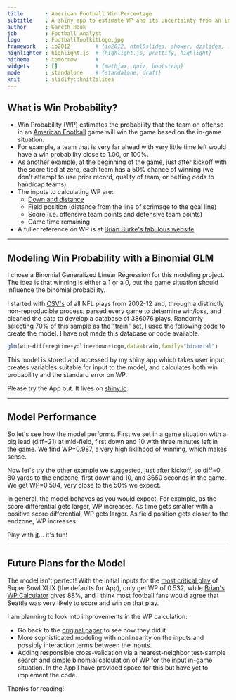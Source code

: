 ```yaml
---
title       : American Football Win Percentage
subtitle    : A shiny app to estimate WP and its uncertainty from an in-game situation using a binomial GLM.
author      : Gareth Houk
job         : Football Analyst
logo        : FootballToolkitLogo.jpg
framework   : io2012        # {io2012, html5slides, shower, dzslides, ...}
highlighter : highlight.js  # {highlight.js, prettify, highlight}
hitheme     : tomorrow      # 
widgets     : []            # {mathjax, quiz, bootstrap}
mode        : standalone    # {standalone, draft}
knit        : slidify::knit2slides
---
```


## What is Win Probability?

- Win Probability (WP) estimates the probability that the team on offense in an <A href="http://en.wikipedia.org/wiki/American_football">American Football</A> game will win the game based on the in-game situation.
- For example, a team that is very far ahead with very little time left would have a win probability close to 1.00, or 100%.
- As another example, at the beginning of the game, just after kickoff with the score tied at zero, each team has a 50% chance of winning (we don't attempt to use prior record, quality of team, or betting odds to handicap teams).
- The inputs to calculating WP are: 
  - <A href="http://football.about.com/cs/football101/a/bl_101downs.htm">Down and distance</A> 
  - Field position (distance from the line of scrimage to the goal line)
  - Score (i.e. offensive team points and defensive team points)
  - Game time remaining 
- A fuller reference on WP is at <A href="http://www.advancedfootballanalytics.com/index.php/home/stats/stats-explained/win-probability-and-wpa">Brian Burke's fabulous website</A>.

---

## Modeling Win Probability with a Binomial GLM

I chose a Binomial Generalized Linear Regression for this modeling project.  The idea is that winning 
is either a 1 or a 0, but the game situation should influence the binomial probability.  

I started with <A href="http://archive.advancedfootballanalytics.com/2010/04/play-by-play-data.html">CSV's</A> of all NFL plays from 2002-12 and, through a distinctly non-reproducible process, parsed every game to determine win/loss, and cleaned the data to develop a database of  386076 plays.  Randomly selecting 70% of this sample as the "train" set, I used the following code to create the model.  I have not made this database or code available.  


```r
glm(win~diff+regtime+ydline+down+togo,data=train,family="binomial")
```


This model is stored and accessed by my shiny app which takes user input, creates variables suitable for input to the model, and calculates both win probability and the standard error on WP.

Please try the App out.  It lives on 
<A href="https://topquirk67.shinyapps.io/DataProductsProjectShiny/">shiny.io</A>.

---

## Model Performance

So let's see how the model performs.  First we set in a game situation with a big lead (diff=21) at mid-field, first down and 10 with three minutes left in the game.  We find WP=0.987, a very high liklihood of winning, which makes sense.

Now let's try the other example we suggested, just after kickoff, so diff=0, 80 yards to the endzone, first down and 10, and 3650 seconds in the game.  We get WP=0.504, very close to the 50% we expect.

In general, the model behaves as you would expect. For example, as the score differential gets larger, WP increases.  As time gets smaller with a positive score differential, WP gets larger.  As field position gets closer to the endzone, WP increases.  

Play with 
<A href="https://topquirk67.shinyapps.io/DataProductsProjectShiny/">it</A>... 
it's fun!

---

## Future Plans for the Model

The model isn't perfect!  With the initial inputs for the 
<A href="https://www.youtube.com/watch?v=U7rPIg7ZNQ8">most critical play</A>
of Super Bowl XLIX (the defaults for App), only get WP of 
0.532, while 
<A href="http://wp.advancedfootballanalytics.com/winprobcalc1.php">Brian's WP Calculator</A> gives 88%,
and I think most football fans would agree that Seattle was very likely to score and win on that play.

I am planning to look into improvements in the WP calculation:
- Go back to the <A href="http://pubsonline.informs.org/doi/abs/10.1287/opre.19.2.541">original paper</A> to see how they did it
- More sophisticated modeling with nonlinearity on the inputs and possibly interaction terms between the inputs. 
- Adding responsible cross-validation via a nearest-neighbor test-sample search and simple binomial calculation of WP for the input in-game situation. In the App I have provided space for this but have yet to implement the code.

Thanks for reading!

